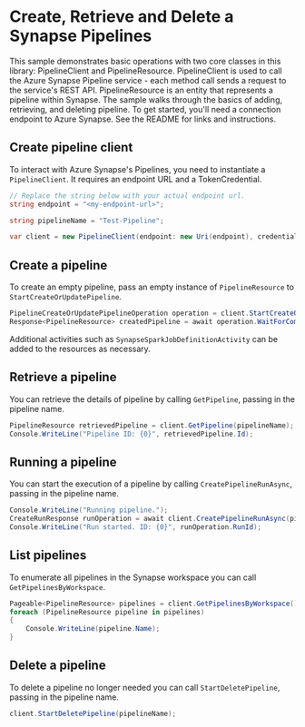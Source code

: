 # Create, Retrieve and Delete a Synapse Pipelines

This sample demonstrates basic operations with two core classes in this library: PipelineClient and PipelineResource. PipelineClient is used to call the Azure Synapse Pipeline service - each method call sends a request to the service's REST API. PipelineResource is an entity that represents a pipeline within Synapse. The sample walks through the basics of adding, retrieving, and deleting pipeline. To get started, you'll need a connection endpoint to Azure Synapse. See the README for links and instructions.

## Create pipeline client

To interact with Azure Synapse's Pipelines, you need to instantiate a `PipelineClient`. It requires an endpoint URL and a TokenCredential.

```C# Snippet:CreatePipelineClientPrep
// Replace the string below with your actual endpoint url.
string endpoint = "<my-endpoint-url>";

string pipelineName = "Test-Pipeline";
```

```C# Snippet:CreatePipelineClient
var client = new PipelineClient(endpoint: new Uri(endpoint), credential: new DefaultAzureCredential());
```

## Create a pipeline

To create an empty pipeline, pass an empty instance of `PipelineResource` to `StartCreateOrUpdatePipeline`.

```C# Snippet:CreatePipeline
PipelineCreateOrUpdatePipelineOperation operation = client.StartCreateOrUpdatePipeline(pipelineName, new PipelineResource());
Response<PipelineResource> createdPipeline = await operation.WaitForCompletionAsync();
```

Additional activities such as `SynapseSparkJobDefinitionActivity` can be added to the resources as necessary.

## Retrieve a pipeline

You can retrieve the details of pipeline by calling `GetPipeline`, passing in the pipeline name.

```C# Snippet:RetrievePipeline
PipelineResource retrievedPipeline = client.GetPipeline(pipelineName);
Console.WriteLine("Pipeline ID: {0}", retrievedPipeline.Id);
```

## Running a pipeline

You can start the execution of a pipeline by calling `CreatePipelineRunAsync`, passing in the pipeline name.

```C# Snippet:RunPipeline
Console.WriteLine("Running pipeline.");
CreateRunResponse runOperation = await client.CreatePipelineRunAsync(pipelineName);
Console.WriteLine("Run started. ID: {0}", runOperation.RunId);
```

## List pipelines

To enumerate all pipelines in the Synapse workspace you can call `GetPipelinesByWorkspace`.

```C# Snippet:ListPipelines
Pageable<PipelineResource> pipelines = client.GetPipelinesByWorkspace();
foreach (PipelineResource pipeline in pipelines)
{
    Console.WriteLine(pipeline.Name);
}
```

## Delete a pipeline

To delete a pipeline no longer needed you can call `StartDeletePipeline`, passing in the pipeline name.

```C# Snippet:DeletePipeline
client.StartDeletePipeline(pipelineName);
```
